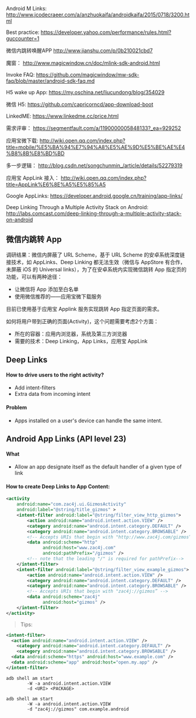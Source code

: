 Android M Links:
http://www.jcodecraeer.com/a/anzhuokaifa/androidkaifa/2015/0718/3200.html

Best practice:
https://developer.yahoo.com/performance/rules.html?guccounter=1

微信内跳转唤醒APP
http://www.jianshu.com/p/0b210021cbd7

魔窗：
http://www.magicwindow.cn/doc/mlink-sdk-android.html

Invoke FAQ:
https://github.com/magicwindow/mw-sdk-faq/blob/master/android-sdk-faq.md

H5 wake up App:
https://my.oschina.net/liucundong/blog/354029

微信 H5:
https://github.com/capricorncd/app-download-boot

LinkedME:
https://www.linkedme.cc/price.html

需求评审：
https://segmentfault.com/a/1190000005848133?_ea=929252

应用宝微下载:
http://wiki.open.qq.com/index.php?title=mobile/%E5%BA%94%E7%94%A8%E5%AE%9D%E5%BE%AE%E4%B8%8B%E8%BD%BD

多一步逻辑：
http://blog.csdn.net/songchunmin_/article/details/52279319

应用宝 AppLink 接入：
http://wiki.open.qq.com/index.php?title=AppLink%E6%8E%A5%E5%85%A5

Google AppLinks:
https://developer.android.google.cn/training/app-links/

Deep Linking Through a Multiple Activity Stack on Android:
http://labs.comcast.com/deep-linking-through-a-multiple-activity-stack-on-android

## 微信内跳转 App
调研结果：微信内屏蔽了 URL Scheme，基于 URL Scheme 的安卓系统深度链接技术，如 AppLinks、Deep Linking 都无法生效（微信与 AppStore 有合作，未屏蔽 iOS 的 Universal links），为了在安卓系统内实现微信跳转 App 指定页的功能，可以有两种途径：
+ 让微信将 App 添加至白名单
+ 使用微信推荐的——应用宝微下载服务

目前已使用基于应用宝 Applink 服务实现跳转 App 指定页面的需求。

如何将用户带到正确的页面(Activity)，这个问题需要考虑2个方面：
+ 所在的容器：应用内浏览器，系统及第三方浏览器
+ 需要的技术：Deep Linking，App Links，应用宝 AppLink

## Deep Links
#### How to drive users to the right activity?
+ Add intent-filters
+ Extra data from incoming intent

#### Problem
+ Apps installed on a user's device can handle the same intent.

## Android App Links (API level 23)
#### What
+ Allow an app designate itself as the default handler of a given type of link
#### How to create Deep Links to App Content:
```xml
<activity
    android:name="com.zac4j.ui.GizmosActivity"
    android:label="@string/title_gizmos" >
    <intent-filter android:label="@string/filter_view_http_gizmos">
        <action android:name="android.intent.action.VIEW" />
        <category android:name="android.intent.category.DEFAULT" />
        <category android:name="android.intent.category.BROWSABLE" />
        <!-- Accepts URIs that begin with "http://www.zac4j.com/gizmos” -->
        <data android:scheme="http"
              android:host="www.zac4j.com"
              android:pathPrefix="/gizmos" />
        <!-- note that the leading "/" is required for pathPrefix-->
    </intent-filter>
    <intent-filter android:label="@string/filter_view_example_gizmos">
        <action android:name="android.intent.action.VIEW" />
        <category android:name="android.intent.category.DEFAULT" />
        <category android:name="android.intent.category.BROWSABLE" />
        <!-- Accepts URIs that begin with "zac4j://gizmos” -->
        <data android:scheme="zac4j"
              android:host="gizmos" />
    </intent-filter>
</activity>
```

> Tips:
```xml
<intent-filter>
  <action android:name="android.intent.action.VIEW" />
	<category android:name="android.intent.category.DEFAULT" />
	<category android:name="android.intent.category.BROWSABLE" />
  <data android:scheme="https" android:host="www.example.com" />
  <data android:scheme="app" android:host="open.my.app" />
</intent-filter>
```

```shell
adb shell am start
        -W -a android.intent.action.VIEW
        -d <URI> <PACKAGE>

adb shell am start
        -W -a android.intent.action.VIEW
        -d "zac4j://gizmos" com.example.android
```
